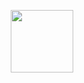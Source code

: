 <p align="center">
  <a href="https://www.buymeacoffee.com/cuuupid">
    <img width="100" src="download.gif" align="center">
  </a>
</p>
